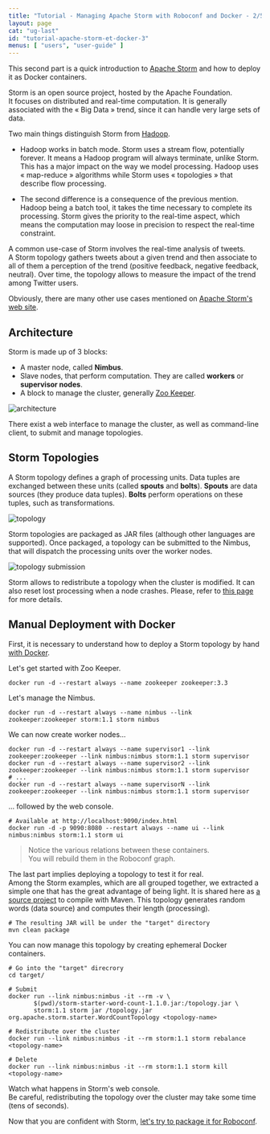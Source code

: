```yaml
---
title: "Tutorial - Managing Apache Storm with Roboconf and Docker - 2/5"
layout: page
cat: "ug-last"
id: "tutorial-apache-storm-et-docker-3"
menus: [ "users", "user-guide" ]
---
```


This second part is a quick introduction to [Apache Storm](http://storm.apache.org/) and how to deploy it
as Docker containers.

Storm is an open source project, hosted by the Apache Foundation.  
It focuses on distributed and real-time computation. It is generally associated with the « Big Data » trend,
since it can handle very large sets of data.

Two main things distinguish Storm from [Hadoop](http://hadoop.apache.org/).  

* Hadoop works in batch mode. Storm uses a stream flow, potentially forever.
It means a Hadoop program will always terminate, unlike Storm. This has a major impact on
the way we model processing. Hadoop uses « map-reduce » algorithms while Storm uses « topologies »
that describe flow processing.

* The second difference is a consequence of the previous mention.  
Hadoop being a batch tool, it takes the time necessary to complete its processing. Storm gives the priority
to the real-time aspect, which means the computation may loose in precision to respect the real-time constraint.

A common use-case of Storm involves the real-time analysis of tweets.  
A Storm topology gathers tweets about a given trend and then associate to all of them a perception of the trend
(positive feedback, negative feedback, neutral). Over time, the topology allows to measure the impact of the trend
among Twitter users.

Obviously, there are many other use cases mentioned on [Apache Storm's web site](http://storm.apache.org/).


## Architecture

Storm is made up of 3 blocks:

* A master node, called **Nimbus**.
* Slave nodes, that perform computation. They are called **workers** or **supervisor nodes**.
* A block to manage the cluster, generally [Zoo Keeper](https://zookeeper.apache.org/).

<img src="/resources/img/tutorial-storm-cluster.png" alt="architecture" />

There exist a web interface to manage the cluster, as well as command-line client, to submit and
manage topologies.


## Storm Topologies

A Storm topology defines a graph of processing units. Data tuples are exchanged between these units (called
**spouts** and **bolts**). **Spouts** are data sources (they produce data tuples). **Bolts** perform operations
on these tuples, such as transformations.

<img src="/resources/img/tutorial-storm-topology.png" alt="topology" />

Storm topologies are packaged as JAR files (although other languages are supported).
Once packaged, a topology can be submitted to the Nimbus, that will dispatch the processing units over the worker nodes.

<img src="/resources/img/tutorial-storm-submit.png" alt="topology submission" />

Storm allows to redistribute a topology when the cluster is modified.
It can also reset lost processing when a node crashes. Please, refer to
[this page](http://storm.apache.org/releases/current/Fault-tolerance.html) for more details.


## Manual Deployment with Docker

First, it is necessary to understand how to deploy a Storm topology by hand [with Docker](https://hub.docker.com/_/storm/).

Let's get started with Zoo Keeper.

```
docker run -d --restart always --name zookeeper zookeeper:3.3
```

Let's manage the Nimbus.

```
docker run -d --restart always --name nimbus --link zookeeper:zookeeper storm:1.1 storm nimbus
```

We can now create worker nodes...

```properties
docker run -d --restart always --name supervisor1 --link zookeeper:zookeeper --link nimbus:nimbus storm:1.1 storm supervisor
docker run -d --restart always --name supervisor2 --link zookeeper:zookeeper --link nimbus:nimbus storm:1.1 storm supervisor
# ...
docker run -d --restart always --name supervisorN --link zookeeper:zookeeper --link nimbus:nimbus storm:1.1 storm supervisor
```

... followed by the web console.

```properties
# Available at http://localhost:9090/index.html
docker run -d -p 9090:8080 --restart always --name ui --link nimbus:nimbus storm:1.1 storm ui
```

> Notice the various relations between these containers.  
> You will rebuild them in the Roboconf graph.

The last part implies deploying a topology to test it for real.  
Among the Storm examples, which are all grouped together, we extracted a simple one that has the great
advantage of being light. It is shared here as [a source project](/resources/tutorials/WordCountTopology.zip)
to compile with Maven. This topology generates random words (data source) and computes their length (processing).

```properties
# The resulting JAR will be under the "target" directory
mvn clean package
```

You can now manage this topology by creating ephemeral Docker containers.

```properties
# Go into the "target" direcrory
cd target/

# Submit
docker run --link nimbus:nimbus -it --rm -v \
       $(pwd)/storm-starter-word-count-1.1.0.jar:/topology.jar \
       storm:1.1 storm jar /topology.jar org.apache.storm.starter.WordCountTopology <topology-name>

# Redistribute over the cluster
docker run --link nimbus:nimbus -it --rm storm:1.1 storm rebalance <topology-name>

# Delete
docker run --link nimbus:nimbus -it --rm storm:1.1 storm kill <topology-name>
```

Watch what happens in Storm's web console.  
Be careful, redistributing the topology over the cluster may take some time (tens of seconds).

Now that you are confident with Storm, [let's try to package it for Roboconf](tutorial-apache-storm-with-docker-4.html).
